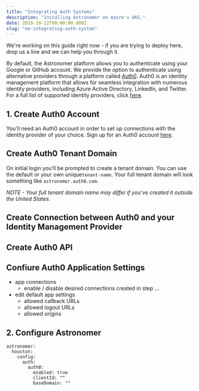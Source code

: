 ```yaml
---
title: "Integrating Auth Systems"
description: "Installing Astronomer on Azure's AKS."
date: 2018-10-12T00:00:00.000Z
slug: "ee-integrating-auth-system"
---
```

We're working on this guide right now - if you are trying to deploy here, drop us a line and we can help you through it.

By default, the Astronomer platform allows you to authenticate using your Google or GitHub account. We provide the option to authenticate using alternative providers through a platform called [Auth0](https://auth0.com/). Auth0 is an identity management platform that allows for seamless integration with numerous identity providers, including Azure Active Directory, LinkedIn, and Twitter. For a full list of supported identity providers, click [here](https://auth0.com/docs/identityproviders).

## 1. Create Auth0 Account
You'll need an Auth0 account in order to set up connections with the identity provider of your choice. Sign up for an Auth0 account [here](https://auth0.com/signup).

## Create Auth0 Tenant Domain
On initial login you'll be prompted to create a tenant domain. You can use the default or your own unique`tenant-name`. Your full tenant domain will look something like `astronomer.auth0.com`.

*NOTE - Your full tenant domain name may differ if you've created it outside the United States.*

## Create Connection between Auth0 and your Identity Management Provider

## Create Auth0 API

## Confiure Auth0 Application Settings

* app connections
  * enable / disable desired connections created in step ...
* edit default app settings
  * allowed callback URLs
  * allowed logout URLs
  * allowed origins

## 2. Configure Astronomer
```
astronomer:
  houston:
    config:
      auth:
        auth0:
          enabled: true
          clientId: ""
          baseDomain: ""
```